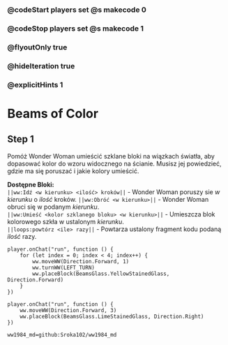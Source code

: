 ### @codeStart players set @s makecode 0
### @codeStop players set @s makecode 1

### @flyoutOnly true
### @hideIteration true 
### @explicitHints 1

# Beams of Color

## Step 1
Pomóż Wonder Woman umieścić szklane bloki na wiązkach światła, aby dopasować kolor do wzoru widocznego na ścianie. Musisz jej powiedzieć, gdzie ma się poruszać i jakie kolory umieścić. 

**Dostępne Bloki:**  
``||ww:Idź <w kierunku> <ilość> kroków||`` - Wonder Woman poruszy sie *w kierunku* o *ilość* kroków. 
``||ww:Obróć <w kierunku>||`` - Wonder Woman obruci się w podanym *kierunku*.  
``||ww:Umieść <kolor szklanego bloku> <w kierunku>||`` - Umieszcza blok kolorowego szkła w ustalonym *kierunku*.  
``||loops:powtórz <ile> razy||`` - Powtarza ustalony fragment kodu podaną *ilość* razy.  

```ghost
player.onChat("run", function () {
    for (let index = 0; index < 4; index++) {
        ww.moveWW(Direction.Forward, 1)
        ww.turnWW(LEFT_TURN)
        ww.placeBlock(BeamsGlass.YellowStainedGlass, Direction.Forward)
    }
})
```
```template
player.onChat("run", function () {
    ww.moveWW(Direction.Forward, 3)
    ww.placeBlock(BeamsGlass.LimeStainedGlass, Direction.Right)
})
```
```package
ww1984_md=github:Sroka102/ww1984_md
```
